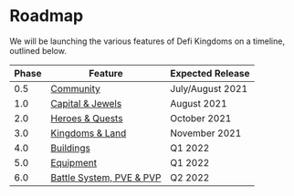 # Roadmap

We will be launching the various features of Defi Kingdoms on a timeline, outlined below.

| Phase | Feature | Expected Release |
| ------ | ----------- | ----------- |
| 0.5 | [Community](phase-0.5-community.md)      | July/August 2021       |
| 1.0 | [Capital & Jewels](https://docs.defikingdoms.com/roadmap/phase-1-dex)  | August 2021        |
| 2.0 | [Heroes & Quests](https://docs.defikingdoms.com/roadmap/phase-3-heroes)  | October 2021        |
| 3.0 | [Kingdoms & Land](https://docs.defikingdoms.com/roadmap/phase-2-world-map-and-land)  | November 2021        |
| 4.0 | [Buildings](https://docs.defikingdoms.com/roadmap/phase-4-buildings)  | Q1 2022        |
| 5.0 | [Equipment](https://docs.defikingdoms.com/roadmap/phase-5-equipment) | Q1 2022        |
| 6.0 | [Battle System, PVE & PVP](https://docs.defikingdoms.com/roadmap/phase-6-battle-system-pve-and-pvp) | Q2 2022        |

